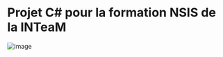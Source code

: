 # Projet C# pour la formation NSIS de la INTeaM

![image](https://media1.tenor.com/m/eNHDB9m1f44AAAAd/minions-minion.gifhttps://media1.tenor.com/m/eNHDB9m1f44AAAAd/minions-minion.gif)
